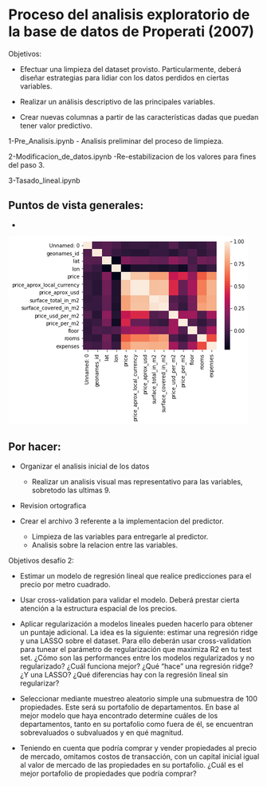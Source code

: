 # Proceso del analisis exploratorio de la base de datos de Properati (2007)
Objetivos: 
 
- Efectuar una limpieza del dataset provisto. Particularmente, deberá diseñar estrategias para lidiar con los datos perdidos en ciertas variables. 

- Realizar un análisis descriptivo de las principales variables. 

- Crear nuevas columnas a partir de las características dadas que puedan tener valor predictivo. 
 
1-Pre_Analisis.ipynb - Analisis preliminar del proceso de limpieza.

2-Modificacion_de_datos.ipynb -Re-estabilizacion de los valores para fines del paso 3.

3-Tasado_lineal.ipynb

## **Puntos de vista generales:**
- 


![alt text](https://github.com/Villamaru/stunning-octo-waffle/blob/master/imagenes/heatmap.png "Heatmap")

## **Por hacer:**

- Organizar el analisis inicial de los datos
  - Realizar un analisis visual mas representativo para las variables, sobretodo las ultimas 9.
- Revision ortografica

- Crear el archivo 3 referente a la implementacion del predictor.
  - Limpieza de las variables para entregarle al predictor.
  - Analisis sobre la relacion entre las variables.

Objetivos desafío 2:

- Estimar un modelo de regresión lineal que realice predicciones para el precio por metro cuadrado.

- Usar cross-validation para validar el modelo. Deberá prestar cierta atención a la estructura espacial de los precios.

- Aplicar regularización a modelos lineales pueden hacerlo para obtener un puntaje adicional. La idea es la siguiente: estimar una regresión ridge y una LASSO sobre el dataset. Para ello deberán usar cross-validation para tunear el parámetro de regularización que maximiza R2 en tu test set. ¿Cómo son las performances entre los modelos regularizados y no regularizado? ¿Cuál funciona mejor? ¿Qué “hace” una regresión ridge? ¿Y una LASSO? ¿Qué diferencias hay con la regresión lineal sin regularizar?

- Seleccionar mediante muestreo aleatorio simple una submuestra de 100 propiedades. Este será su portafolio de departamentos. En base al mejor modelo que haya encontrado determine cuáles de los departamentos, tanto en su portafolio como fuera de él, se encuentran sobrevaluados o subvaluados y en qué magnitud.

- Teniendo en cuenta que podría comprar y vender propiedades al precio de mercado, omitamos costos de transacción, con un capital inicial igual al valor de mercado de las propiedades en su portafolio. ¿Cuál es el mejor portafolio de propiedades que podría comprar?

